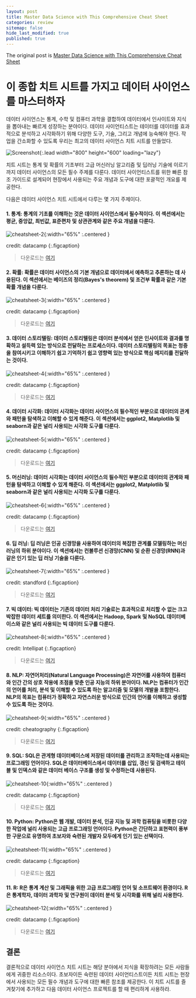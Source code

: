 ```yaml
---
layout: post
title: Master Data Science with This Comprehensive Cheat Sheet
categories: review
sitemap: false
hide_last_modified: true
published: true
---
```


The original post is <a href="https://ai.plainenglish.io/master-data-science-with-this-comprehensive-cheat-sheet-numpy-pandas-python-r-ml-dl-nlp-188d50a54952"> Master Data Science with This Comprehensive Cheat Sheet</a>

# 이 종합 치트 시트를 가지고 데이터 사이언스를 마스터하자

데이터 사이언스는 통계, 수학 및 컴퓨터 과학을 결합하여 데이터에서 인사이트와 지식을 뽑아내는 빠르게 성장하는 분야이다. 데이터 사이언티스트는 테이터를 데이터를 효과적으로 분석하고 시각화하기 위해 다양한 도구, 기술, 그리고 개념에 능숙해야 한다. 작업을 간소화할 수 있도록 우리는 최고의 데이터 사이언스 치트 시트를 만들었다. 

![Screenshot](/assets/img/post/cheatsheet-1.webp){:.lead width="800" height="600" loading="lazy"}

치트 시트는 통계 및 확률의 기초부터 고급 머신러닝 알고리즘 및 딥러닝 기술에 이르기까지 데이터 사이언스의 모든 필수 주제를 다룬다. 데이터 사이언티스트를 위한 빠른 참조 가이드로 설계되어 현장에서 사용되는 주요 개념과 도구에 대한 포괄적인 개요를 제공한다. 

다음은 데이터 사이언스 치트 시트에서 다루는 몇 가지 주제이다. 

#### 1. 통계: 통계의 기초를 이해하는 것은 데이터 사이언스에서 필수적이다. 이 섹션에서는 평균, 중앙값, 최빈값, 표준편차 및 상관관계와 같은 주요 개념을 다룬다. 
![cheatsheet-2](/assets/img/post/cheatsheet-2.webp){:width="65%" :.centered }

credit: datacamp
{:.figcaption}
> 다운로드는 <a href="https://res.cloudinary.com/dyd911kmh/image/upload/v1662111933/Marketing/Blog/Descriptive_Statistics_Cheat_Sheet.pdf">여기</a>

#### 2. 확률: 확률은 데이터 사이언스의 기본 개념으로 데이터에서 예측하고 추론하는 데 사용된다. 이 섹션에서는 베이즈의 정리(Bayes's theorem) 및 조건부 확률과 같은 기본 확률 개념을 다룬다.
![cheatsheet-3](/assets/img/post/cheatsheet-3.webp){:width="65%" :.centered }

credit: datacamp
{:.figcaption}
> 다운로드는 <a href="https://res.cloudinary.com/dyd911kmh/image/upload/v1674822557/Marketing/Blog/Probability_Cheat_Sheet.pdf">여기</a>

#### 3. 데이터 스토리텔링: 데이터 스토리텔링은 데이터 분석에서 얻은 인사이트와 결과를 명확하고 설득력 있는 방식으로 전달하는 프로세스이다. 데이터 스토리텔링의 목표는 청중을 참여시키고 이해하기 쉽고 기억하기 쉽고 영향력 있는 방식으로 핵심 메지리를 전달하는 것이다.
![cheatsheet-4](/assets/img/post/cheatsheet-4.webp){:width="65%" :.centered }

credit: datacamp
{:.figcaption}
> 다운로드는 <a href="https://res.cloudinary.com/dyd911kmh/image/upload/v1662633286/Marketing/Blog/Data_Storytelling_Cheat_Sheet.pdf">여기</a>

#### 4. 데이터 시각화: 데이터 시각화는 데이터 사이언스의 필수적인 부분으로 데이터의 관계와 패턴을 탐색하고 이해할 수 있게 해준다. 이 섹션에서는 ggplot2, Matplotlib 및 seaborn과 같은 널리 사용되는 시각화 도구를 다룬다.
![cheatsheet-5](/assets/img/post/cheatsheet-5.webp){:width="65%" :.centered }

credit: datacamp
{:.figcaption}
> 다운로드는 <a href="https://s3.amazonaws.com/assets.datacamp.com/email/other/Data+Visualizations+-+DataCamp.pdf">여기</a>

#### 5. 머신러닝: 데이터 시각화는 데이터 사이언스의 필수적인 부분으로 데이터의 관계와 패턴을 탐색하고 이해할 수 있게 해준다. 이 섹션에서는 ggplot2, Matplotlib 및 seaborn과 같은 널리 사용되는 시각화 도구를 다룬다.
![cheatsheet-6](/assets/img/post/cheatsheet-6.webp){:width="65%" :.centered }

credit: datacamp
{:.figcaption}
> 다운로드는 <a href="https://s3.amazonaws.com/assets.datacamp.com/email/other/ML+Cheat+Sheet_2.pdf">여기</a>

#### 6. 딥 러닝: 딥 러닝은 인공 신경망을 사용하여 데이터의 복잡한 관계를 모델링하는 머신러닝의 하위 분야이다. 이 섹션에서는 컨볼루션 신경망(CNN) 및 순환 신경망(RNN)과 같은 인기 있는 딥 러닝 기술을 다룬다.
![cheatsheet-7](/assets/img/post/cheatsheet-7.webp){:width="65%" :.centered }

credit: standford
{:.figcaption}
> 다운로드는 <a href="https://github.com/afshinea/stanford-cs-229-machine-learning/blob/master/en/cheatsheet-deep-learning.pdf">여기</a>

#### 7. 빅 데이터: 빅 데이터는 기존의 데이터 처리 기술로는 효과적으로 처리할 수 없는 크고 박잡한 데이터 세트를 의미한다. 이 섹션에서는 Hadoop, Spark 및 NoSQL 데이터베이스와 같은 널리 사용되는 빅 데이터 도구를 다룬다.
![cheatsheet-8](/assets/img/post/cheatsheet-8.webp){:width="65%" :.centered }

credit: Intellipat
{:.figcaption}
> 다운로드는 <a href="https://github.com/Ritik2703/Data-Science-Cheat-Notes-/blob/master/Big%20Data/Hadoop-and-mapreduce-cheat-sheet.pdf">여기</a>

#### 8. NLP: 자연어처리(Natural Language Processing)은 자연어를 사용하여 컴퓨터와 인간 간의 상호 작용에 초점을 맞춘 인공 지능의 하위 분야이다. NLP는 컴퓨터가 인간의 언어를 처리, 분석 및 이해할 수 있도록 하는 알고리즘 및 모델의 개발을 포함한다. NLP의 목표는 컴퓨터가 정확하고 자연스러운 방식으로 인간의 언어를 이해하고 생성할 수 있도록 하는 것이다.
![cheatsheet-9](/assets/img/post/cheatsheet-9.jpeg){:width="65%" :.centered }

credit: cheatography
{:.figcaption}
> 다운로드는 <a href="https://cheatography.com/sree017/cheat-sheets/nlp/">여기</a>

#### 9. SQL: SQL은 관게형 데이터베이스에 저장된 데이터를 관리하고 조작하는데 사용되는 프로그래밍 언어이다. SQL은 데이터베이스에서 데이터를 삽입, 갱신 및 검색하고 테이블 및 인덱스와 같은 데이터 베이스 구조를 생성 및 수정하는데 사용된다.
![cheatsheet-10](/assets/img/post/cheatsheet-10.webp){:width="65%" :.centered }

credit: datacamp
{:.figcaption}
> 다운로드는 <a href="https://s3.amazonaws.com/assets.datacamp.com/email/other/SQL+for+Data+Science.pdf">여기</a>

#### 10. Python: Python은 웹 개발, 데이터 분석, 인공 지능 및 과학 컴퓨팅을 비롯한 다양한 작업에 널리 사용되는 고급 프로그래밍 언어이다. Python은 간단하고 표현력이 풍부한 구문으로 유명하여 초보자와 숙련된 개발자 모두에게 인기 있는 선택이다.
![cheatsheet-11](/assets/img/post/cheatsheet-11.webp){:width="65%" :.centered }

credit: datacamp
{:.figcaption}
> 다운로드는 <a href="https://res.cloudinary.com/dyd911kmh/image/upload/v1673614153/Marketing/Blog/Python_Cheat_Sheet_for_Beginners.pdf">여기</a>

#### 11. R: R은 통계 계산 및 그래픽을 위한 고급 프로그래밍 언어 및 소프트웨어 환경이다. R은 통계학자, 데이터 과학자 및 연구원이 데이터 분석 및 시각화를 위해 널리 사용한다.
![cheatsheet-12](/assets/img/post/cheatsheet-12.webp){:width="65%" :.centered }

credit: datacamp
{:.figcaption}
> 다운로드는 <a href="https://res.cloudinary.com/dyd911kmh/image/upload/v1654763044/Marketing/Blog/R_Cheat_Sheet.pdf">여기</a>




> 
## 결론
결론적으로 데이터 사이언스 치트 시트는 해당 분야에서 지식을 확장하려는 모든 사람들에게 귀중한 리소스이다. 초보자이든 숙련된 데이터 사이언티스트이든 치트 시트는 현장에서 사용되는 모든 필수 개념과 도구에 대한 빠른 참조를 제공한다. 이 치트 시트를 즐겨찾기에 추가하고 다음 데이터 사이언스 프로젝트를 할 때 편리하게 사용하라.